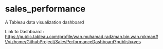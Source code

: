 # sales_performance
A Tableau data visualization dashboard

Link to Dashboard : https://public.tableau.com/profile/wan.muhamad.radzman.bin.wan.rokman#!/vizhome/GithubProject/SalesPerformanceDashboard?publish=yes
